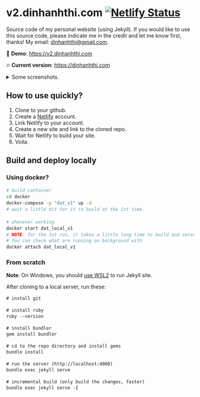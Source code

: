 # v2.dinhanhthi.com [![Netlify Status](https://api.netlify.com/api/v1/badges/ad24cacd-185c-4cec-ab5c-64f59c19b228/deploy-status)](https://app.netlify.com/sites/cocky-goldstine-a62eec/deploys)

Source code of my personal website (using Jekyll). If you would like to use this source code, please indicate me in the credit and let me know first, thanks! My email: dinhanhthi@gmail.com.

🚀 **Demo**: https://v2.dinhanhthi.com

🔥 **Current version**: https://dinhanhthi.com

<details>
<summary>Some screenshots.</summary>

![Home page](./img/github/home-1.png)

![Home page](./img/github/home-2.jpg)

![Home page](./img/github/home-3.jpg)

![About page](./img/github/pages.jpg)

![Note page](./img/github/post.png)

</details>

## How to use quickly?

1. Clone to your github.
2. Create a [Netlify](https://www.netlify.com/) account.
3. Link Netlify to your account.
4. Create a new site and link to the cloned repo.
5. Wait for Netlify to build your site.
6. Voila.

## Build and deploy locally

### Using docker?

``` bash
# build container
cd docker
docker-compose -p "dat_v1" up -d
# wait a little bit for it to build at the 1st time

# whenever working
docker start dat_local_v1
# NOTE: for the 1st run, it takes a little long time to build and serve
# You can check what are running on background with
docker attach dat_local_v1
```

### From scratch

__Note__: On Windows, you should [use WSL2](https://dinhanhthi.com/docker-wsl2-windows) to run Jekyll site.

After cloning to a local server, run these:

~~~
# install git

# install ruby
ruby --version

# install bundler
gem install bundler

# cd to the repo directory and install gems
bundle install

# run the server (http://localhost:4000)
bundle exec jekyll serve

# incremental build (only build the changes, faster)
bundle exec jekyll serve -I
~~~